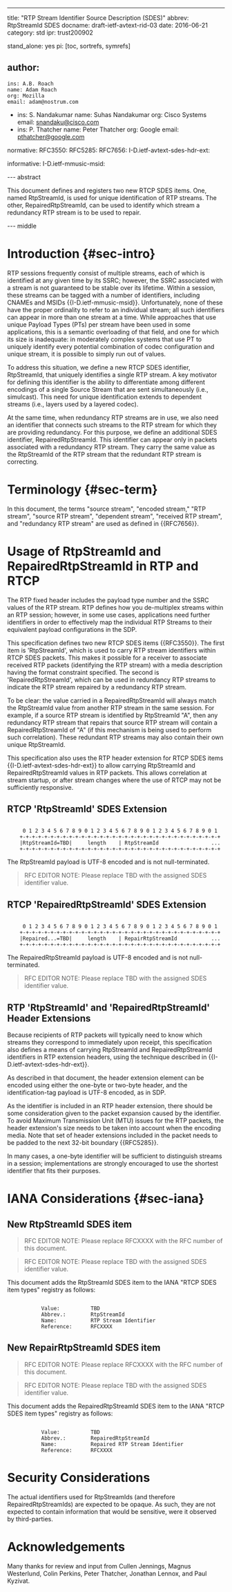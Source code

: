 ---
title: "RTP Stream Identifier Source Description (SDES)"
abbrev: RtpStreamId SDES
docname:  draft-ietf-avtext-rid-03
date: 2016-06-21
category: std
ipr: trust200902

stand_alone: yes
pi: [toc, sortrefs, symrefs]

author:
-
    ins: A.B. Roach
    name: Adam Roach
    org: Mozilla
    email: adam@nostrum.com
-
    ins: S. Nandakumar
    name: Suhas Nandakumar
    org: Cisco Systems
    email: snandaku@cisco.com
-
    ins: P. Thatcher
    name: Peter Thatcher
    org: Google
    email: pthatcher@google.com

normative:
  RFC3550:
  RFC5285:
  RFC7656:
  I-D.ietf-avtext-sdes-hdr-ext:

informative:
  I-D.ietf-mmusic-msid:


--- abstract

This document defines and registers two new RTCP SDES items.  One, named
RtpStreamId, is used for unique identification of RTP streams. The other,
RepairedRtpStreamId, can be used to identify which stream a redundancy RTP
stream is to be used to repair.


--- middle

# Introduction {#sec-intro}

RTP sessions frequently consist of multiple streams, each of which is
identified at any given time by its SSRC; however, the SSRC associated
with a stream is not guaranteed to be stable over its lifetime. Within
a session, these streams can be tagged with a number of identifiers,
including CNAMEs and  MSIDs {{I-D.ietf-mmusic-msid}}. Unfortunately,
none of these have the proper ordinality to refer to an individual stream;
all such identifiers can appear in more than one stream at a time.
While approaches that use unique Payload Types (PTs) per stream have
been used in some applications, this is a semantic overloading of that
field, and one for which its size is inadequate: in moderately complex
systems that use PT to uniquely identify every potential combination of
codec configuration and unique stream, it is possible to simply run
out of values.

To address this situation, we define a new RTCP SDES identifier, RtpStreamId,
that uniquely identifies a single RTP stream. A key motivator for defining
this identifier is the ability to differentiate among different encodings of a
single Source Stream that are sent simultaneously (i.e., simulcast). This need
for unique identification extends to dependent streams (i.e., layers used by a
layered codec).

At the same time, when redundancy RTP streams are in use, we also need an
identifier that connects such streams to the RTP stream for which they are
providing redundancy. For this purpose, we define an additional SDES identifier,
RepairedRtpStreamId. This identifier can appear only in packets associated
with a redundancy RTP stream. They carry the same value as the RtpStreamId
of the RTP stream that the redundant RTP stream is correcting.

# Terminology {#sec-term}

In this document, the terms "source stream", "encoded stream," "RTP stream",
"source RTP stream", "dependent stream", "received RTP stream", and
"redundancy RTP stream" are used as defined in {{RFC7656}}.

# Usage of RtpStreamId and RepairedRtpStreamId in RTP and RTCP

The RTP fixed header includes the payload type number and the SSRC values of
the RTP stream.  RTP defines how you de-multiplex streams within an RTP
session; however, in some use cases, applications need further identifiers in
order to effectively map the individual RTP Streams to their equivalent
payload configurations in the SDP.

This specification defines two new RTCP SDES items {{RFC3550}}.
The first item is 'RtpStreamId', which is
used to carry RTP stream identifiers within RTCP SDES packets.  This makes it
possible for a receiver to associate received RTP packets (identifying the
RTP stream) with a media description having the format constraint
specified. The second is 'RepairedRtpStreamId', which can be used in redundancy
RTP streams to indicate the RTP stream repaired by a redundancy RTP stream.

To be clear: the value carried in a RepairedRtpStreamId will always match the
RtpStreamId value from another RTP stream in the same session. For example,
if a source RTP stream is identified by RtpStreamId "A", then any
redundancy RTP stream that repairs that source RTP stream will contain
a RepairedRtpStreamId of "A" (if this mechanism is being used to perform
such correlation). These redundant RTP streams may also contain their own
unique RtpStreamId.

This specification also uses the RTP header extension for RTCP SDES items
{{I-D.ietf-avtext-sdes-hdr-ext}} to allow carrying RtpStreamId and
RepairedRtpStreamId values in RTP
packets. This allows correlation at stream startup, or after stream changes
where the use of RTCP may not be sufficiently responsive.

## RTCP 'RtpStreamId' SDES Extension

~~~~~~~

     0 1 2 3 4 5 6 7 8 9 0 1 2 3 4 5 6 7 8 9 0 1 2 3 4 5 6 7 8 9 0 1
    +-+-+-+-+-+-+-+-+-+-+-+-+-+-+-+-+-+-+-+-+-+-+-+-+-+-+-+-+-+-+-+-+
    |RtpStreamId=TBD|     length    | RtpStreamId                 ...
    +-+-+-+-+-+-+-+-+-+-+-+-+-+-+-+-+-+-+-+-+-+-+-+-+-+-+-+-+-+-+-+-+

~~~~~~~

The RtpStreamId payload is UTF-8 encoded and is not null-terminated.

>RFC EDITOR NOTE: Please replace TBD with the assigned SDES identifier value.

## RTCP 'RepairedRtpStreamId' SDES Extension

~~~~~~~

     0 1 2 3 4 5 6 7 8 9 0 1 2 3 4 5 6 7 8 9 0 1 2 3 4 5 6 7 8 9 0 1
    +-+-+-+-+-+-+-+-+-+-+-+-+-+-+-+-+-+-+-+-+-+-+-+-+-+-+-+-+-+-+-+-+
    |Repaired...=TBD|     length    | RepairRtpStreamId           ...
    +-+-+-+-+-+-+-+-+-+-+-+-+-+-+-+-+-+-+-+-+-+-+-+-+-+-+-+-+-+-+-+-+

~~~~~~~

The RepairedRtpStreamId payload is UTF-8 encoded and is not null-terminated.

>RFC EDITOR NOTE: Please replace TBD with the assigned SDES identifier value.


## RTP 'RtpStreamId' and 'RepairedRtpStreamId' Header Extensions

Because recipients of RTP packets will typically need to know which streams
they correspond to immediately upon receipt, this specification
also defines a means of carrying RtpStreamId and RepairedRtpStreamId
identifiers in RTP extension headers, using the technique described in
{{I-D.ietf-avtext-sdes-hdr-ext}}.

As described in that document, the header extension element can be encoded
using either the one-byte or two-byte header, and the
identification-tag payload is UTF-8 encoded, as in SDP.

As the identifier is included in an RTP header extension, there should
be some consideration given to the packet expansion caused by the
identifier. To avoid Maximum Transmission Unit (MTU) issues for the
RTP packets, the header extension's size needs to be taken into account when
the encoding media.  Note that set of header extensions included in the packet
needs to be padded to the next 32-bit boundary {{RFC5285}}.

In many cases, a one-byte identifier will be sufficient to distinguish streams
in a session; implementations are strongly encouraged to use
the shortest identifier that fits their purposes.

# IANA Considerations {#sec-iana}

## New RtpStreamId SDES item

>RFC EDITOR NOTE: Please replace RFCXXXX with the RFC number of this document.

>RFC EDITOR NOTE: Please replace TBD with the assigned SDES identifier value.

This document adds the RtpStreamId SDES item to the IANA "RTCP SDES item types"
registry as follows:

~~~~~~~~~~~~~~~

           Value:          TBD
           Abbrev.:        RtpStreamId
           Name:           RTP Stream Identifier
           Reference:      RFCXXXX

~~~~~~~~~~~~~~~

## New RepairRtpStreamId SDES item

>RFC EDITOR NOTE: Please replace RFCXXXX with the RFC number of this document.

>RFC EDITOR NOTE: Please replace TBD with the assigned SDES identifier value.

This document adds the RepairedRtpStreamId SDES item to the IANA "RTCP SDES item types"
registry as follows:

~~~~~~~~~~~~~~~

           Value:          TBD
           Abbrev.:        RepairedRtpStreamId
           Name:           Repaired RTP Stream Identifier
           Reference:      RFCXXXX

~~~~~~~~~~~~~~~

# Security Considerations

The actual identifiers used for RtpStreamIds (and therefore RepairedRtpStreamIds)
are expected to be opaque. As such, they are not expected to contain
information that would be sensitive, were it observed by third-parties.

#  Acknowledgements
Many thanks for review and input from Cullen Jennings, Magnus Westerlund,
Colin Perkins, Peter Thatcher, Jonathan Lennox, and Paul Kyzivat.
